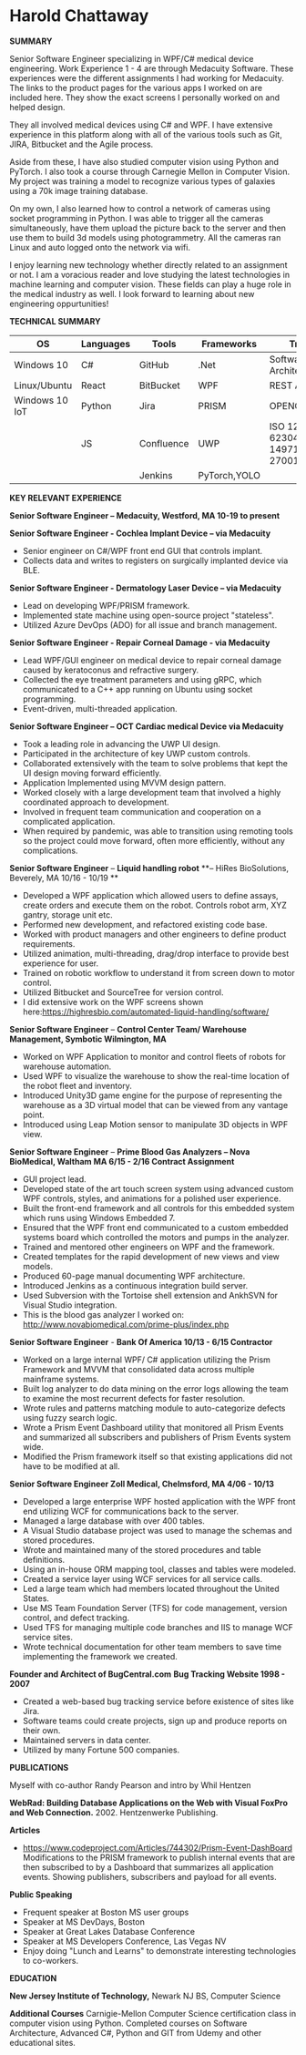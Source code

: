 # **Harold Chattaway**

**SUMMARY**

Senior Software Engineer specializing in WPF/C# medical device engineering. Work Experience 1 - 4 are through Medacuity Software. These experiences were the different assignments I had working for Medacuity. The links to the product pages for the various apps I worked on are included here. They show the exact screens I personally worked on and helped design.

They all involved medical devices using C# and WPF. I have extensive experience in this platform along with all of the various tools such as Git, JIRA, Bitbucket and the Agile process.

Aside from these, I have also studied computer vision using Python and PyTorch. I also took a course through Carnegie Mellon in Computer Vision. My project was training a model to recognize various types of galaxies using a 70k image training database.

On my own, I also learned how to control a network of cameras using socket programming in Python. I was able to trigger all the cameras simultaneously, have them upload the picture back to the server and then use them to build 3d models using photogrammetry. All the cameras ran Linux and auto logged onto the network via wifi. 

I enjoy learning new technology whether directly related to an assignment or not. I am  a voracious reader and love studying the latest technologies in machine learning and computer vision. These fields can play a huge role in the medical industry as well. I look forward to learning about new engineering oppurtunities!

**TECHNICAL SUMMARY**

|   OS|  Languages | Tools  | Frameworks | Training |
|---|---|---|---|---|
| Windows 10  | C#  |  GitHub |.Net|Software Architecture |
| Linux/Ubuntu  |  React | BitBucket  |WPF| REST API's |
| Windows 10 IoT  |  Python | Jira  |PRISM| OPENCV/PyTorch |
|   |  JS | Confluence   |UWP| ISO 123485, IEC 62304, ISO 14971, ISO 27001 |
|   |   | Jenkins  |PyTorch,YOLO|

**KEY RELEVANT EXPERIENCE**

 **Senior Software Engineer – Medacuity, Westford, MA  10-19 to present**

 **Senior Software Engineer - Cochlea Implant Device – via Medacuity** 
 
 - Senior engineer on C#/WPF front end GUI that controls implant.
 - Collects data and writes to registers on surgically implanted device via BLE.
 
 
 **Senior Software Engineer - Dermatology Laser Device – via Medacuity** 

- Lead on developing WPF/PRISM framework.
- Implemented state machine using open-source project "stateless".
- Utilized Azure DevOps (ADO) for all issue and branch management.

 **Senior Software Engineer - Repair Corneal Damage - via Medacuity** 

- Lead WPF/GUI engineer on medical device to repair corneal damage caused by keratoconus and refractive surgery.
- Collected the eye treatment parameters and using gRPC, which communicated to a C++ app running on Ubuntu using socket programming.
- Event-driven, multi-threaded application.


**Senior Software Engineer – OCT Cardiac medical Device via Medacuity**

- Took a leading role in advancing the UWP UI design.
- Participated in the architecture of key UWP custom controls.
- Collaborated extensively with the team to solve problems that kept the UI design moving forward efficiently.
- Application Implemented using MVVM design pattern.
- Worked closely with a large development team that involved a highly coordinated approach to development.
- Involved in frequent team communication and cooperation on a complicated application.
- When required by pandemic, was able to transition using remoting tools so the project could move forward, often more efficiently, without any complications.

 **Senior Software Engineer** – **Liquid handling robot** **– HiRes BioSolutions, Beverely, MA  10/16 - 10/19 ** 

- Developed a WPF application which allowed users to define assays, create orders and execute them on the robot. Controls robot arm, XYZ gantry, storage unit etc.
- Performed new development, and refactored existing code base.
- Worked with product managers and other engineers to define product requirements.
- Utilized animation, multi-threading, drag/drop interface to provide best experience for user.
- Trained on robotic workflow to understand it from screen down to motor control.
- Utilized Bitbucket and SourceTree for version control.
- I did extensive work on the WPF screens shown here:https://highresbio.com/automated-liquid-handling/software/

 **Senior Software Engineer**  –  **Control Center Team/ Warehouse Management, Symbotic Wilmington, MA** 

- Worked on WPF Application to monitor and control fleets of robots for warehouse automation.
- Used WPF to visualize the warehouse to show the real-time location of the robot fleet and inventory.
- Introduced Unity3D game engine for the purpose of representing the warehouse as a 3D virtual model that can be viewed from any vantage point.
- Introduced using Leap Motion sensor to manipulate 3D objects in WPF view.

 **Senior Software Engineer**  –  **Prime Blood Gas Analyzers – Nova BioMedical, Waltham MA  6/15 - 2/16 Contract Assignment** 

- GUI project lead.
- Developed state of the art touch screen system using advanced custom WPF controls, styles, and animations for a polished user experience.
- Built the front-end framework and all controls for this embedded system which runs using Windows Embedded 7.
- Ensured that the WPF front end communicated to a custom embedded systems board which controlled the motors and pumps in the analyzer.
- Trained and mentored other engineers on WPF and the framework.
- Created templates for the rapid development of new views and view models.
- Produced 60-page manual documenting WPF architecture.
- Introduced Jenkins as a continuous integration build server.
- Used Subversion with the Tortoise shell extension and AnkhSVN for Visual Studio integration.
- This is the blood gas analyzer I worked on: http://www.novabiomedical.com/prime-plus/index.php

 **Senior Software Engineer** - **Bank Of America 10/13 - 6/15  Contractor** 

- Worked on a large internal WPF/ C# application utilizing the Prism Framework and MVVM that consolidated data across multiple mainframe systems.
- Built log analyzer to do data mining on the error logs allowing the team to examine the most recurrent defects for faster resolution.
- Wrote rules and patterns matching module to auto-categorize defects using fuzzy search logic.
- Wrote a Prism Event Dashboard utility that monitored all Prism Events and summarized all subscribers and publishers of Prism Events system wide.
- Modified the Prism framework itself so that existing applications did not have to be modified at all.

 **Senior Software Engineer Zoll Medical, Chelmsford, MA  4/06 - 10/13** 

- Developed a large enterprise WPF hosted application with the WPF front end utilizing WCF for communications back to the server.
- Managed a large database with over 400 tables.
- A Visual Studio database project was used to manage the schemas and stored procedures.
- Wrote and maintained many of the stored procedures and table definitions.
- Using an in-house ORM mapping tool, classes and tables were modeled.
- Created a service layer using WCF services for all service calls.
- Led a large team which had members located throughout the United States.
- Use MS Team Foundation Server (TFS) for code management, version control, and defect tracking.
- Used TFS for managing multiple code branches and IIS to manage WCF service sites.
- Wrote technical documentation for other team members to save time implementing the framework we created.

 **Founder and Architect of BugCentral.com**  **Bug Tracking Website  1998 - 2007** 

- Created a web-based bug tracking service before existence of sites like Jira.
- Software teams could create projects, sign up and produce reports on their own.
- Maintained servers in data center.
- Utilized by many Fortune 500 companies.

**PUBLICATIONS**

Myself with co-author Randy Pearson and intro by Whil Hentzen 

**WebRad: Building Database Applications on the Web with Visual FoxPro and Web Connection.** 2002. Hentzenwerke Publishing.

**Articles**
- https://www.codeproject.com/Articles/744302/Prism-Event-DashBoard
Modifications to the PRISM framework to publish internal events that are then subscribed to by a Dashboard that summarizes all application events. Showing publishers, subscribers and payload for all events.

**Public Speaking**

- Frequent speaker at Boston MS user groups
- Speaker at MS DevDays, Boston
- Speaker at Great Lakes Database Conference
- Speaker at MS Developers Conference, Las Vegas NV
- Enjoy doing "Lunch and Learns" to demonstrate interesting technologies to co-workers.

**EDUCATION**

**New Jersey Institute of Technology,** Newark NJ
  BS, Computer Science

 **Additional Courses**
Carnigie-Mellon Computer Science certification class in computer vision using Python.
Completed courses on Software Architecture, Advanced C#, Python and GIT from Udemy and other educational sites.
